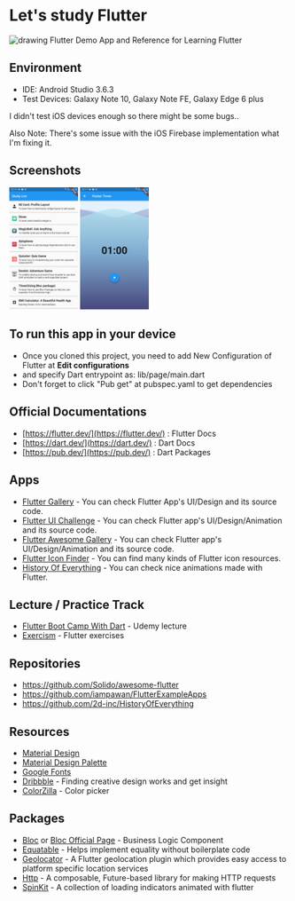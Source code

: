 # Let's study Flutter
<img src="https://flutter.dev/assets/flutter-lockup-1caf6476beed76adec3c477586da54de6b552b2f42108ec5bc68dc63bae2df75.png" alt="drawing" width="50%"/>
Flutter Demo App and Reference for Learning Flutter

## Environment
- IDE: Android Studio 3.6.3
- Test Devices: Galaxy Note 10, Galaxy Note FE, Galaxy Edge 6 plus

I didn't test iOS devices enough so there might be some bugs..

Also Note: There's some issue with the iOS Firebase implementation what I'm fixing it.

## Screenshots
<img src="images/screenshot.jpg" alt="drawing" width="50%"/>

## To run this app in your device
- Once you cloned this project, you need to add New Configuration of Flutter at **Edit configurations**
- and specify Dart entrypoint as: lib/page/main.dart
- Don't forget to click "Pub get" at pubspec.yaml to get dependencies

## Official Documentations
- [https://flutter.dev/](https://flutter.dev/) : Flutter Docs
- [https://dart.dev/](https://dart.dev/) : Dart Docs
- [https://pub.dev/](https://pub.dev/) : Dart Packages

## Apps
- [Flutter Gallery](https://play.google.com/store/apps/details?id=io.flutter.demo.gallery) - You can check Flutter App's UI/Design and its source code.
- [Flutter UI Challenge](https://play.google.com/store/apps/details?id=com.popupbits.flutteruichallenges) - You can check Flutter app's  UI/Design/Animation and its source code.
- [Flutter Awesome Gallery](https://play.google.com/store/apps/details?id=flutter.awesome.gallery) - You can check Flutter app's UI/Design/Animation and its source code.
- [Flutter Icon Finder](https://play.google.com/store/apps/details?id=com.tachyonfactory.icon_finder) - You can find many kinds of Flutter icon resources.
- [History Of Everything](https://play.google.com/store/apps/details?id=com.twodimensions.timeline) - You can check nice animations made with Flutter.

## Lecture / Practice Track
- [Flutter Boot Camp With Dart](https://www.udemy.com/course/flutter-bootcamp-with-dart/) - Udemy lecture
- [Exercism](https://exercism.io/my/tracks/dart) - Flutter exercises

## Repositories
- https://github.com/Solido/awesome-flutter
- https://github.com/iampawan/FlutterExampleApps
- https://github.com/2d-inc/HistoryOfEverything

## Resources
- [Material Design](https://material.io/)
- [Material Design Palette](https://www.materialpalette.com/)
- [Google Fonts](https://fonts.google.com/)
- [Dribbble](https://dribbble.com/) - Finding creative design works and get insight
- [ColorZilla](https://www.colorzilla.com) - Color picker

## Packages
- [Bloc](https://bloclibrary.dev/#/) or [Bloc Official Page](https://bloclibrary.dev/#/) - Business Logic Component
- [Equatable](https://pub.dev/packages/equatable) - Helps implement equality without boilerplate code
- [Geolocator](https://pub.dev/packages/geolocator) - A Flutter geolocation plugin which provides easy access to platform specific location services
- [Http](https://pub.dev/packages/http) - A composable, Future-based library for making HTTP requests
- [SpinKit](https://pub.dev/packages/flutter_spinkit) - A collection of loading indicators animated with flutter
